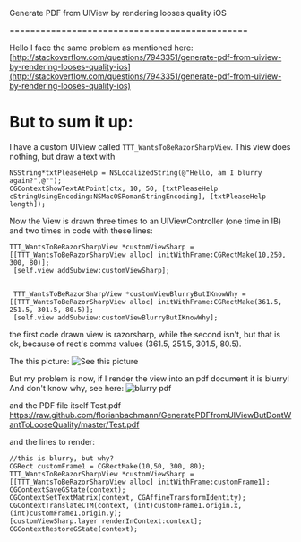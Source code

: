 Generate PDF from UIView by rendering looses quality iOS

==============================================

Hello I face the same problem as mentioned here: [http://stackoverflow.com/questions/7943351/generate-pdf-from-uiview-by-rendering-looses-quality-ios](http://stackoverflow.com/questions/7943351/generate-pdf-from-uiview-by-rendering-looses-quality-ios)

But to sum it up:
====
I have a custom UIView called ```TTT_WantsToBeRazorSharpView```.
This view does nothing, but draw a text with
```
NSString*txtPleaseHelp = NSLocalizedString(@"Hello, am I blurry again?",@"");
CGContextShowTextAtPoint(ctx, 10, 50, [txtPleaseHelp cStringUsingEncoding:NSMacOSRomanStringEncoding], [txtPleaseHelp length]);
```

Now the View is drawn three times to an UIViewController (one time in IB) and two times in code with these lines:
```
TTT_WantsToBeRazorSharpView *customViewSharp = [[TTT_WantsToBeRazorSharpView alloc] initWithFrame:CGRectMake(10,250, 300, 80)];
 [self.view addSubview:customViewSharp];


 TTT_WantsToBeRazorSharpView *customViewBlurryButIKnowWhy = [[TTT_WantsToBeRazorSharpView alloc] initWithFrame:CGRectMake(361.5, 251.5, 301.5, 80.5)];
 [self.view addSubview:customViewBlurryButIKnowWhy];
```

the first code drawn view is razorsharp, while the second isn't, but that is ok, because of rect's comma values (361.5, 251.5, 301.5, 80.5).

The this picture:
![See this picture](https://raw.github.com/florianbachmann/GeneratePDFfromUIViewButDontWantToLooseQuality/master/GeneratePDFfromUIViewButDontWantToLooseQuality_01.png)

But my problem is now, if I render the view into an pdf document it is blurry!
And don't know why, see here:
![blurry pdf](https://raw.github.com/florianbachmann/GeneratePDFfromUIViewButDontWantToLooseQuality/master/GeneratePDFfromUIViewButDontWantToLooseQuality_02.png)

and the PDF file itself Test.pdf
https://raw.github.com/florianbachmann/GeneratePDFfromUIViewButDontWantToLooseQuality/master/Test.pdf

and the lines to render:
```
//this is blurry, but why?
CGRect customFrame1 = CGRectMake(10,50, 300, 80);
TTT_WantsToBeRazorSharpView *customViewSharp = [[TTT_WantsToBeRazorSharpView alloc] initWithFrame:customFrame1];
CGContextSaveGState(context);
CGContextSetTextMatrix(context, CGAffineTransformIdentity);
CGContextTranslateCTM(context, (int)customFrame1.origin.x, (int)customFrame1.origin.y);
[customViewSharp.layer renderInContext:context];
CGContextRestoreGState(context);
```


